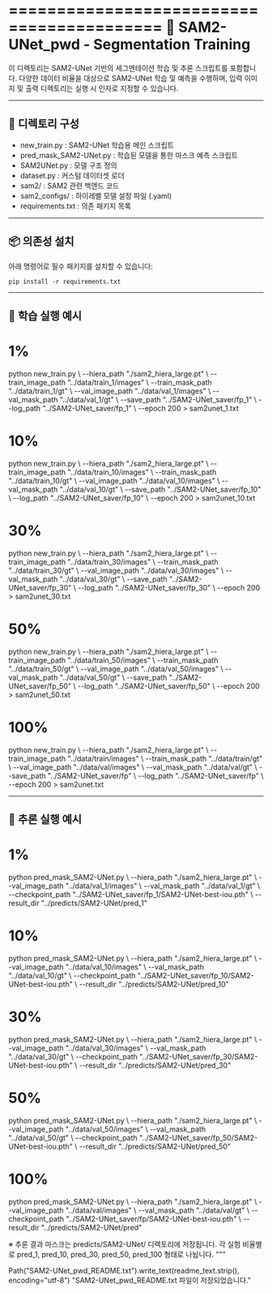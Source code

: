 ==========================================
🧠 SAM2-UNet_pwd - Segmentation Training
==========================================

이 디렉토리는 SAM2-UNet 기반의 세그멘테이션 학습 및 추론 스크립트를 포함합니다.
다양한 데이터 비율을 대상으로 SAM2-UNet 학습 및 예측을 수행하며,
입력 이미지 및 출력 디렉토리는 실행 시 인자로 지정할 수 있습니다.

------------------------------------------
📁 디렉토리 구성
------------------------------------------
- new_train.py                : SAM2-UNet 학습용 메인 스크립트
- pred_mask_SAM2-UNet.py      : 학습된 모델을 통한 마스크 예측 스크립트
- SAM2UNet.py                 : 모델 구조 정의
- dataset.py                  : 커스텀 데이터셋 로더
- sam2/                       : SAM2 관련 백엔드 코드
- sam2_configs/               : 하이레벨 모델 설정 파일 (.yaml)
- requirements.txt            : 의존 패키지 목록

------------------------------------------
📦 의존성 설치
------------------------------------------
아래 명령어로 필수 패키지를 설치할 수 있습니다:

    pip install -r requirements.txt

------------------------------------------
🚀 학습 실행 예시
------------------------------------------
# 1%
python new_train.py \\
  --hiera_path "./sam2_hiera_large.pt" \\
  --train_image_path "../data/train_1/images" \\
  --train_mask_path "../data/train_1/gt" \\
  --val_image_path "../data/val_1/images" \\
  --val_mask_path "../data/val_1/gt" \\
  --save_path "../SAM2-UNet_saver/fp_1" \\
  --log_path "../SAM2-UNet_saver/fp_1" \\
  --epoch 200 > sam2unet_1.txt

# 10%
python new_train.py \\
  --hiera_path "./sam2_hiera_large.pt" \\
  --train_image_path "../data/train_10/images" \\
  --train_mask_path "../data/train_10/gt" \\
  --val_image_path "../data/val_10/images" \\
  --val_mask_path "../data/val_10/gt" \\
  --save_path "../SAM2-UNet_saver/fp_10" \\
  --log_path "../SAM2-UNet_saver/fp_10" \\
  --epoch 200 > sam2unet_10.txt

# 30%
python new_train.py \\
  --hiera_path "./sam2_hiera_large.pt" \\
  --train_image_path "../data/train_30/images" \\
  --train_mask_path "../data/train_30/gt" \\
  --val_image_path "../data/val_30/images" \\
  --val_mask_path "../data/val_30/gt" \\
  --save_path "../SAM2-UNet_saver/fp_30" \\
  --log_path "../SAM2-UNet_saver/fp_30" \\
  --epoch 200 > sam2unet_30.txt

# 50%
python new_train.py \\
  --hiera_path "./sam2_hiera_large.pt" \\
  --train_image_path "../data/train_50/images" \\
  --train_mask_path "../data/train_50/gt" \\
  --val_image_path "../data/val_50/images" \\
  --val_mask_path "../data/val_50/gt" \\
  --save_path "../SAM2-UNet_saver/fp_50" \\
  --log_path "../SAM2-UNet_saver/fp_50" \\
  --epoch 200 > sam2unet_50.txt

# 100%
python new_train.py \\
  --hiera_path "./sam2_hiera_large.pt" \\
  --train_image_path "../data/train/images" \\
  --train_mask_path "../data/train/gt" \\
  --val_image_path "../data/val/images" \\
  --val_mask_path "../data/val/gt" \\
  --save_path "../SAM2-UNet_saver/fp" \\
  --log_path "../SAM2-UNet_saver/fp" \\
  --epoch 200 > sam2unet.txt

------------------------------------------
🧪 추론 실행 예시
------------------------------------------
# 1%
python pred_mask_SAM2-UNet.py \\
  --hiera_path "./sam2_hiera_large.pt" \\
  --val_image_path "../data/val_1/images" \\
  --val_mask_path "../data/val_1/gt" \\
  --checkpoint_path "../SAM2-UNet_saver/fp_1/SAM2-UNet-best-iou.pth" \\
  --result_dir "../predicts/SAM2-UNet/pred_1"

# 10%
python pred_mask_SAM2-UNet.py \\
  --hiera_path "./sam2_hiera_large.pt" \\
  --val_image_path "../data/val_10/images" \\
  --val_mask_path "../data/val_10/gt" \\
  --checkpoint_path "../SAM2-UNet_saver/fp_10/SAM2-UNet-best-iou.pth" \\
  --result_dir "../predicts/SAM2-UNet/pred_10"

# 30%
python pred_mask_SAM2-UNet.py \\
  --hiera_path "./sam2_hiera_large.pt" \\
  --val_image_path "../data/val_30/images" \\
  --val_mask_path "../data/val_30/gt" \\
  --checkpoint_path "../SAM2-UNet_saver/fp_30/SAM2-UNet-best-iou.pth" \\
  --result_dir "../predicts/SAM2-UNet/pred_30"

# 50%
python pred_mask_SAM2-UNet.py \\
  --hiera_path "./sam2_hiera_large.pt" \\
  --val_image_path "../data/val_50/images" \\
  --val_mask_path "../data/val_50/gt" \\
  --checkpoint_path "../SAM2-UNet_saver/fp_50/SAM2-UNet-best-iou.pth" \\
  --result_dir "../predicts/SAM2-UNet/pred_50"

# 100%
python pred_mask_SAM2-UNet.py \\
  --hiera_path "./sam2_hiera_large.pt" \\
  --val_image_path "../data/val/images" \\
  --val_mask_path "../data/val/gt" \\
  --checkpoint_path "../SAM2-UNet_saver/fp/SAM2-UNet-best-iou.pth" \\
  --result_dir "../predicts/SAM2-UNet/pred"

※ 추론 결과 마스크는 predicts/SAM2-UNet/ 디렉토리에 저장됩니다.
   각 실험 비율별로 pred_1, pred_10, pred_30, pred_50, pred_100 형태로 나뉩니다.
"""

Path("SAM2-UNet_pwd_README.txt").write_text(readme_text.strip(), encoding="utf-8")
"SAM2-UNet_pwd_README.txt 파일이 저장되었습니다."
